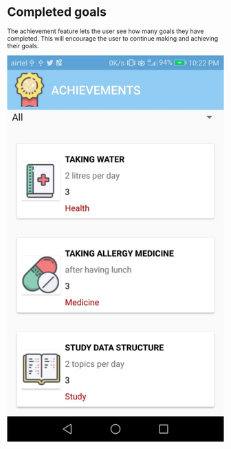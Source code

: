 # Completed goals

The achievement feature lets the user see how many goals they have completed. This will encourage the user to continue making and achieving their goals.

![](../.gitbook/assets/ach.jpg)
